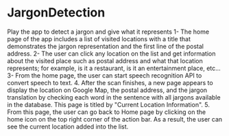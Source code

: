 JargonDetection
===============

Play the app to detect a jargon and give what it represents
1- The home page of the app includes a list of visited locations with a title that demonstrates the jargon representation and the first line of the postal address.
2- The user can click any location on the list and get information about the visited place such as postal address and what that location represents; for example, is it a restaurant, is it an entertainment place, etc...
3- From the home page, the user can start speech recognition API to convert speech to text.
4. After the scan finishes, a new page appears to display the location on Google Map, the postal address, and the jargon translation by checking each word in the sentence with all jargons  available in the database. This page is titled by "Current Location Information".
5. From this page, the user can go back to Home page by clicking on the home icon on the top right corner of the action bar. As a result, the user can see the current location added into the list.
